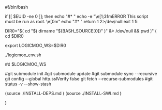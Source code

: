 #!/bin/bash

if [[ $EUID -ne 0 ]]; then
   echo "#* "
   echo -e "\e[1;31mERROR This script must be run as root. \e[0m"
   echo "#* "
   return 1 2>/dev/null
   exit 1
fi

DIR0="$( cd "$( dirname "${BASH_SOURCE[0]}" )" &> /dev/null && pwd )"
(
cd $DIR0

export LOGICMOO_WS=$DIR0

./logicmoo_env.sh

#d $LOGICMOO_WS

#git submodule init
#git submodule update
#git submodule sync --recursive
git config --global http.sslVerify false
git fetch --recurse-submodules
#git status -v --show-stash

(source ./INSTALL-DEPS.md )
(source ./INSTALL-SWI.md )

)

